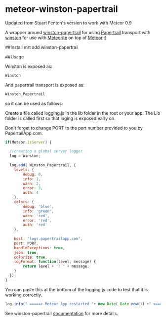 meteor-winston-papertrail
===============

Updated from Stuart Fenton's version to work with Meteor 0.9

A wrapper around [winston-papertrail](https://github.com/kenperkins/winston-papertrail) for using [Papertrail](https://papertrailapp.com) transport with [winston](https://github.com/flatiron/winston.git) for use with [Meteorite](https://github.com/oortcloud/meteorite) on top of [Meteor](http://meteor.com) :)


##Install
mrt add winston-papertrail

##Usage

Winston is exposed as:

``` js
Winston
```

And papertrail transport is exposed as:

``` js
Winston_Papertrail
```

so it can be used as follows:

Create a file called logging.js in the lib folder in the root or your app. 
The Lib folder is called first so that loging is exposed early on.

Don't forget to change PORT to the port number provided to you by PapertailApp.com.

``` js
if(Meteor.isServer) {
  
  //creating a global server logger
  log = Winston;
  
  log.add( Winston_Papertrail, {
  	levels: {
  		debug: 0,
  		info: 1,
  		warn: 2,
  		error: 3,
  		auth: 4
  	},
  	colors: {
  		debug: 'blue',
  		info: 'green',
  		warn: 'red',
  		error: 'red',
  		auth: 'red'
  	},
  
  	host: "logs.papertrailapp.com",
  	port: PORT, 
  	handleExceptions: true,
  	json: true,
  	colorize: true,
  	logFormat: function(level, message) {
  		return level + ': ' + message;
  	}
  });
}
```
You can paste this at the bottom of the logging.js code to test that it is working correctly.

``` js
log.info(" =====> Meteor App restarted "+ new Date( Date.now()) +" <=====");
```
See winston-papertrail [documentation](https://github.com/stuartfenton/meteor-winston-papertrail) for more details.
